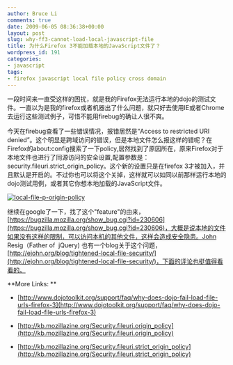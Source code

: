 ```yaml
---
author: Bruce Li
comments: true
date: 2009-06-05 08:36:38+00:00
layout: post
slug: why-ff3-cannot-load-local-javascript-file
title: 为什么Firefox 3不能加载本地的JavaScript文件了？
wordpress_id: 191
categories:
- javascript
tags:
- firefox javascript local file policy cross domain
---
```


一段时间来一直受这样的困扰，就是我的Firefox无法运行本地的dojo的测试文件。一直以为是我的firefox或者机器出了什么问题，就只好去使用IE或者Chrome去运行这些测试例子，可惜不能用firebug的确让人很不爽。

今天在firebug查看了一些错误情况，报错居然是“Access to restricted URI denied”。这个明显是跨域访问的错误，但是本地文件怎么报这样的错呢？在Firefox的about:config搜索了一下policy,居然找到了原因所在，原来Firefox对于本地文件也进行了同源访问的安全设置,配置参数是：security.fileuri.strict_origin_policy。这个新的设置只是在firefox 3才被加入，并且默认是开启的。不过你也可以将这个关掉，这样就可以如同以前那样运行本地的dojo测试用例，或者其它你想本地加载的JavaScript文件。

[![local-file-p-origin-policy](http://liwenbing.cn/wp-content/uploads/2009/06/local-file-p-origin-policy-300x42.png)](http://liwenbing.cn/2009/06/05/why-ff3-cannot-load-local-javascript-file/local-file-p-origin-policy/)

继续在google了一下，找了这个"feature"的由来，[https://bugzilla.mozilla.org/show_bug.cgi?id=230606](https://bugzilla.mozilla.org/show_bug.cgi?id=230606)，大概是说本地的文件如果没有这样的限制，可以访问本机的其他文件，这样会造成安全隐患。John Resig（Father of  jQuery) 也有一个blog关于这个问题，[http://ejohn.org/blog/tightened-local-file-security/](http://ejohn.org/blog/tightened-local-file-security/)，下面的评论也挺值得看看的。

**More Links: **



	
  * [http://www.dojotoolkit.org/support/faq/why-does-dojo-fail-load-file-urls-firefox-3](http://www.dojotoolkit.org/support/faq/why-does-dojo-fail-load-file-urls-firefox-3)

	
  * [http://kb.mozillazine.org/Security.fileuri.origin_policy](http://kb.mozillazine.org/Security.fileuri.origin_policy)

	
  * [http://kb.mozillazine.org/Security.fileuri.strict_origin_policy](http://kb.mozillazine.org/Security.fileuri.strict_origin_policy)


